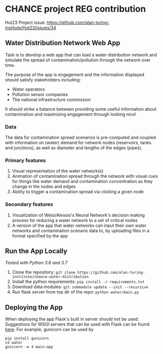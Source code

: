CHANCE project REG contribution
========

Hut23 Project issue: https://github.com/alan-turing-institute/Hut23/issues/34

Water Distribution Network Web App
----

Task is to develop a web app that can load a water distribution network and simulate the spread of contamination/pollution through the network over time.

The purpose of the app is engagement and the information displayed should satisfy stakeholders including:

- Water operators
- Pollution sensor companies
- The national infrastructure commission

It should strike a balance between providing some useful information about contamination and maximising engagement through looking nice!

### Data

The data for contamination spread scenarios is pre-computed and coupled with information on (water) demand for network nodes (reservoirs, tanks and junctions), as well as diameter and lengths of the edges (pipes).

### Primary features

1. Visual representation of the water network(s)
2. Animation of contamination spread through the network with visual cues for things like water demand and contamination concentration as they change in the nodes and edges
3. Ability to trigger a contamination spread via clicking a given node

### Secondary features

1. Visualization of Weisi/Alessio's Neural Network's decision making process for reducing a water network to a set of critical nodes
2. A version of the app that water networks can input their own water networks and contamination scenario data to, by uploading files in a format specified by the app

Run the App Locally
-------

*Tested with Python 3.6 and 3.7*

1. Clone the repository: `git clone https://github.com/alan-turing-institute/chance-water-distribution`
2. Install the python requirements: `pip install -r requirements.txt`
3. Download data modules: `git submodule update --init --recursive`
4. Run flask server from top dir of the repo: `python water/main.py`

Deploying the App
-------

When deploying the app Flask's built in server should not be used. Suggestions
for WSGI servers that can be used with Flask can be found
[here](https://flask.palletsprojects.com/en/1.0.x/deploying/). For example,
gunicorn can be used by
```
pip install gunicorn
cd water
gunicorn -w 4 main:app
```
